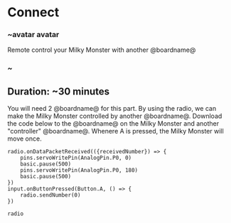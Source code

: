 # Connect

### ~avatar avatar

Remote control your Milky Monster with another @boardname@

### ~

## Duration: ~30 minutes

You will need 2 @boardname@ for this part. By using the radio, we can make the Milky Monster controlled by another @boardname@.
Download the code below to the @boardname@ on the Milky Monster and another "controller" @boardname@. Whenere A is pressed, the Milky Monster will move once.

```blocks
radio.onDataPacketReceived(({receivedNumber}) => {
    pins.servoWritePin(AnalogPin.P0, 0)
    basic.pause(500)
    pins.servoWritePin(AnalogPin.P0, 180)
    basic.pause(500)
})
input.onButtonPressed(Button.A, () => {
    radio.sendNumber(0)
})
```

```package
radio
```